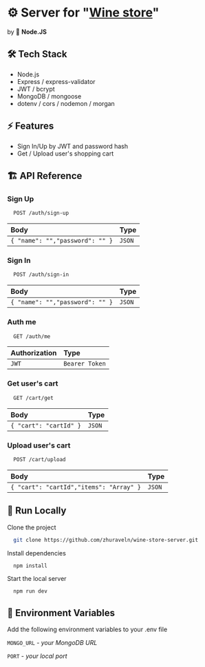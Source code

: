 # ⚙️ Server for "[Wine store](https://github.com/zhuraveln/wine-store-client)"

by 💚 **Node.JS**

## 🛠 Tech Stack

- Node.js
- Express / express-validator
- JWT / bcrypt
- MongoDB / mongoose
- dotenv / cors / nodemon / morgan

## ⚡️ Features

- Sign In/Up by JWT and password hash
- Get / Upload user's shopping cart

## 🏗 API Reference

### Sign Up

```bash
  POST /auth/sign-up
```

| Body                            | Type   |
| :------------------------------ | :----- |
| `{ "name": "","password": "" }` | `JSON` |

### Sign In

```bash
  POST /auth/sign-in
```

| Body                            | Type   |
| :------------------------------ | :----- |
| `{ "name": "","password": "" }` | `JSON` |

### Auth me

```bash
  GET /auth/me
```

| Authorization | Type           |
| :------------ | :------------- |
| `JWT`         | `Bearer Token` |

### Get user's cart

```bash
  GET /cart/get
```

| Body                   | Type   |
| :--------------------- | :----- |
| `{ "cart": "cartId" }` | `JSON` |

### Upload user's cart

```bash
  POST /cart/upload
```

| Body                                    | Type   |
| :-------------------------------------- | :----- |
| `{ "cart": "cartId","items": "Array" }` | `JSON` |

## 🚚 Run Locally

Clone the project

```bash
  git clone https://github.com/zhuraveln/wine-store-server.git
```

Install dependencies

```bash
  npm install
```

Start the local server

```bash
  npm run dev
```

## 🔐 Environment Variables

Add the following environment variables to your .env file

`MONGO_URL` - _your MongoDB URL_

`PORT` - _your local port_
